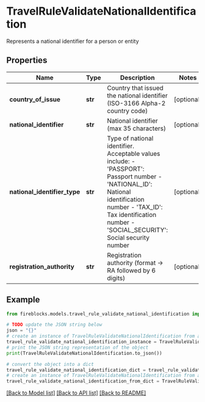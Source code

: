 # TravelRuleValidateNationalIdentification

Represents a national identifier for a person or entity

## Properties

Name | Type | Description | Notes
------------ | ------------- | ------------- | -------------
**country_of_issue** | **str** | Country that issued the national identifier (ISO-3166 Alpha-2 country code) | [optional] 
**national_identifier** | **str** | National identifier (max 35 characters) | [optional] 
**national_identifier_type** | **str** | Type of national identifier. Acceptable values include: - &#39;PASSPORT&#39;: Passport number - &#39;NATIONAL_ID&#39;: National identification number - &#39;TAX_ID&#39;: Tax identification number - &#39;SOCIAL_SECURITY&#39;: Social security number | [optional] 
**registration_authority** | **str** | Registration authority (format -&gt; RA followed by 6 digits) | [optional] 

## Example

```python
from fireblocks.models.travel_rule_validate_national_identification import TravelRuleValidateNationalIdentification

# TODO update the JSON string below
json = "{}"
# create an instance of TravelRuleValidateNationalIdentification from a JSON string
travel_rule_validate_national_identification_instance = TravelRuleValidateNationalIdentification.from_json(json)
# print the JSON string representation of the object
print(TravelRuleValidateNationalIdentification.to_json())

# convert the object into a dict
travel_rule_validate_national_identification_dict = travel_rule_validate_national_identification_instance.to_dict()
# create an instance of TravelRuleValidateNationalIdentification from a dict
travel_rule_validate_national_identification_from_dict = TravelRuleValidateNationalIdentification.from_dict(travel_rule_validate_national_identification_dict)
```
[[Back to Model list]](../README.md#documentation-for-models) [[Back to API list]](../README.md#documentation-for-api-endpoints) [[Back to README]](../README.md)


